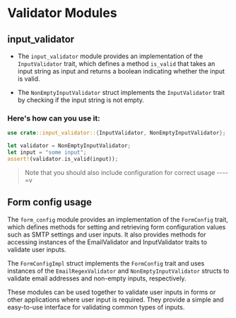 # Validator Modules
## input_validator
- The `input_validator` module provides an implementation of the `InputValidator` trait, which defines a method `is_valid` that takes an input string as input and returns a boolean indicating whether the input is valid.

- The `NonEmptyInputValidator` struct implements the `InputValidator` trait by checking if the input string is not empty.

### Here's how can you use it:
```rust
use crate::input_validator::{InputValidator, NonEmptyInputValidator};

let validator = NonEmptyInputValidator;
let input = "some input";
assert!(validator.is_valid(input));
```
> Note that you should also include configuration for correct usage ----=v

## Form config usage
The `form_config` module provides an implementation of the `FormConfig` trait, which defines methods for setting and retrieving form configuration values such as SMTP settings and user inputs. It also provides methods for accessing instances of the EmailValidator and InputValidator traits to validate user inputs.

The `FormConfigImpl` struct implements the `FormConfig` trait and uses instances of the `EmailRegexValidator` and `NonEmptyInputValidator` structs to validate email addresses and non-empty inputs, respectively.

These modules can be used together to validate user inputs in forms or other applications where user input is required. They provide a simple and easy-to-use interface for validating common types of inputs.